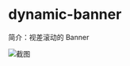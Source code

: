# dynamic-banner

简介：视差滚动的 Banner

![截图](https://img.alicdn.com/tfs/TB1fZEIifDH8KJjy1XcXXcpdXXa-1276-672.png)





